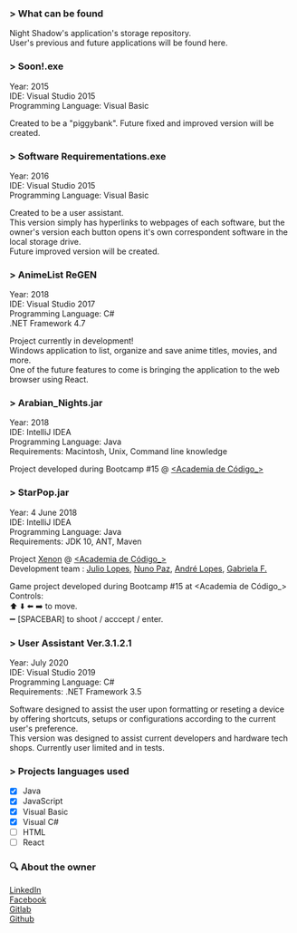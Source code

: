 ### \> What can be found
Night Shadow's application's storage repository.  
User's previous and future applications will be found here.
  
### \> Soon!.exe  
 Year: 2015  
 IDE: Visual Studio 2015  
 Programming Language: Visual Basic  
   
 Created to be a "piggybank". Future fixed and improved version will be created.  

### \> Software Requirementations.exe  
 Year: 2016  
 IDE: Visual Studio 2015  
 Programming Language: Visual Basic  
   
 Created to be a user assistant.  
 This version simply has hyperlinks to webpages of each software, but the owner's version each button opens it's own correspondent software in the local storage drive.  
 Future improved version will be created.
 
### \> AnimeList ReGEN 
 Year: 2018  
 IDE: Visual Studio 2017  
 Programming Language: C#  
 .NET Framework 4.7  
   
 Project currently in development!  
 Windows application to list, organize and save anime titles, movies, and more.  
 One of the future features to come is bringing the application to the web browser using React.
    
### \> Arabian_Nights.jar  
 Year: 2018  
 IDE: IntelliJ IDEA  
 Programming Language: Java  
 Requirements: Macintosh, Unix, Command line knowledge 
   
 Project developed during Bootcamp #15 @ [<Academia de Código_>](http://www.academiadecodigo.org/)  
  
### \> StarPop.jar 
 Year: 4 June 2018  
 IDE: IntelliJ IDEA  
 Programming Language: Java  
 Requirements: JDK 10, ANT, Maven  

   
 Project [Xenon](https://github.com/NunoPax/Xenon)  @ [<Academia de Código_>](http://www.academiadecodigo.org/)  
 Development team : 
 [Julio Lopes](https://www.linkedin.com/in/thejuliolopes/), 
 [Nuno Paz](https://www.linkedin.com/in/nuno-paz/), 
 [André Lopes](https://www.linkedin.com/in/andrejtlopes/), 
 [Gabriela F.](https://www.linkedin.com/in/gabriela-f-76445723/)  
   
 Game project developed during Bootcamp #15 at <Academia de Código_>  
 Controls:  
 :arrow_up: :arrow_down: :arrow_left: :arrow_right: to move.  
 :heavy_minus_sign: [SPACEBAR] to shoot / acccept / enter.  
  
### \> User Assistant Ver.3.1.2.1  
 Year: July 2020  
 IDE: Visual Studio 2019  
 Programming Language: C#  
 Requirements: .NET Framework 3.5  
 
 Software designed to assist the user upon formatting or reseting a device by offering shortcuts, setups or configurations according to the current user's preference.  
 This version was designed to assist current developers and hardware tech shops. Currently user limited and in tests.
 
### \> Projects languages used  

- [x]  Java
- [x]  JavaScript
- [x]  Visual Basic
- [x]  Visual C#
- [ ]  HTML
- [ ]  React
 
### :mag: About the owner
  
[LinkedIn](https://www.linkedin.com/in/thejuliolopes/)  
[Facebook](https://www.facebook.com/the.julio.lopes)   
[Gitlab](https://gitlab.com/ImNightShadow)  
[Github](https://github.com/ImNightShadow)
